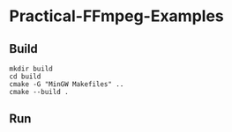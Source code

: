 # Practical-FFmpeg-Examples


## Build
```
mkdir build
cd build
cmake -G "MinGW Makefiles" ..
cmake --build .
```
## Run
